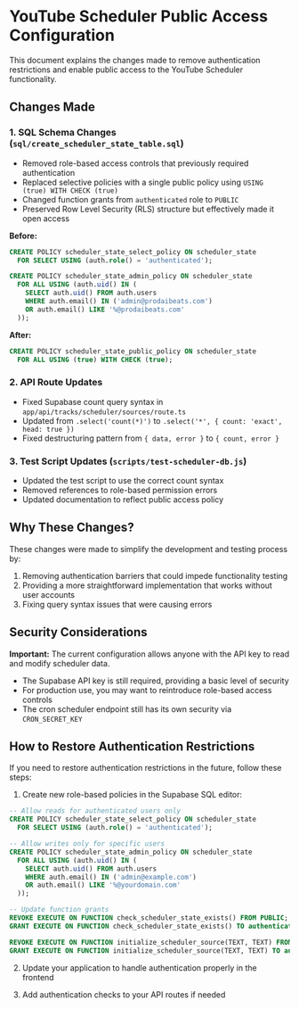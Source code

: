 # YouTube Scheduler Public Access Configuration

This document explains the changes made to remove authentication restrictions and enable public access to the YouTube Scheduler functionality.

## Changes Made

### 1. SQL Schema Changes (`sql/create_scheduler_state_table.sql`)

- Removed role-based access controls that previously required authentication
- Replaced selective policies with a single public policy using `USING (true) WITH CHECK (true)`
- Changed function grants from `authenticated` role to `PUBLIC`
- Preserved Row Level Security (RLS) structure but effectively made it open access

**Before:**
```sql
CREATE POLICY scheduler_state_select_policy ON scheduler_state
  FOR SELECT USING (auth.role() = 'authenticated');

CREATE POLICY scheduler_state_admin_policy ON scheduler_state
  FOR ALL USING (auth.uid() IN (
    SELECT auth.uid() FROM auth.users 
    WHERE auth.email() IN ('admin@prodaibeats.com')
    OR auth.email() LIKE '%@prodaibeats.com'
  ));
```

**After:**
```sql
CREATE POLICY scheduler_state_public_policy ON scheduler_state
  FOR ALL USING (true) WITH CHECK (true);
```

### 2. API Route Updates

- Fixed Supabase count query syntax in `app/api/tracks/scheduler/sources/route.ts`
- Updated from `.select('count(*)')` to `.select('*', { count: 'exact', head: true })`
- Fixed destructuring pattern from `{ data, error }` to `{ count, error }`

### 3. Test Script Updates (`scripts/test-scheduler-db.js`)

- Updated the test script to use the correct count syntax
- Removed references to role-based permission errors
- Updated documentation to reflect public access policy

## Why These Changes?

These changes were made to simplify the development and testing process by:

1. Removing authentication barriers that could impede functionality testing
2. Providing a more straightforward implementation that works without user accounts
3. Fixing query syntax issues that were causing errors

## Security Considerations

**Important:** The current configuration allows anyone with the API key to read and modify scheduler data.

- The Supabase API key is still required, providing a basic level of security
- For production use, you may want to reintroduce role-based access controls
- The cron scheduler endpoint still has its own security via `CRON_SECRET_KEY`

## How to Restore Authentication Restrictions

If you need to restore authentication restrictions in the future, follow these steps:

1. Create new role-based policies in the Supabase SQL editor:

```sql
-- Allow reads for authenticated users only
CREATE POLICY scheduler_state_select_policy ON scheduler_state
  FOR SELECT USING (auth.role() = 'authenticated');

-- Allow writes only for specific users
CREATE POLICY scheduler_state_admin_policy ON scheduler_state
  FOR ALL USING (auth.uid() IN (
    SELECT auth.uid() FROM auth.users 
    WHERE auth.email() IN ('admin@example.com')
    OR auth.email() LIKE '%@yourdomain.com'
  ));

-- Update function grants
REVOKE EXECUTE ON FUNCTION check_scheduler_state_exists() FROM PUBLIC;
GRANT EXECUTE ON FUNCTION check_scheduler_state_exists() TO authenticated, anon;

REVOKE EXECUTE ON FUNCTION initialize_scheduler_source(TEXT, TEXT) FROM PUBLIC;
GRANT EXECUTE ON FUNCTION initialize_scheduler_source(TEXT, TEXT) TO authenticated;
```

2. Update your application to handle authentication properly in the frontend

3. Add authentication checks to your API routes if needed 